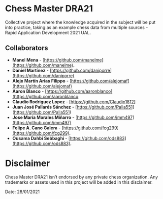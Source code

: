 # Chess Master DRA21
Collective project where the knowledge acquired in the subject will be put into practice, taking as an example chess data from multiple sources - Rapid Application Development 2021 UAL.

## Collaborators
* **Manel Mena** -  [https://github.com/manelme](https://github.com/manelme).
* **Daniel Martínez** -  [https://github.com/daniporre](https://github.com/daniporre)
* **Alejo Martín Arias Filippo** -  [https://github.com/alejomaf](https://github.com/alejomaf)
* **Aaron Blanco** - [https://github.com/aaronblanco](https://github.com/aaronblanco
* **Claudio Rodriguez Lopez** - [https://github.com/Claudio1812]
* **Juan José Pallarés Sánchez** - [https://github.com/Palla551] (https://github.com/Palla551)
* **Jose María Morales Miñarro** - [https://github.com/jmm497](https://github.com/jmm497)
* **Felipe A. Cano Galera** -  [https://github.com/fcg299](https://github.com/fcg299).
* **Ousama Dahbi Sebbaghi** - [https://github.com/ods883](https://github.com/ods883).

# Disclaimer

Chess Master DRA21 isn’t endorsed by any private chess organization. Any trademarks or assets used in this project will be added in this disclaimer.

Date: 28/01/2021

